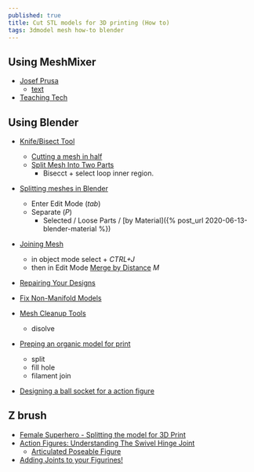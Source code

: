 ```yaml
---
published: true
title: Cut STL models for 3D printing (How to)
tags: 3dmodel mesh how-to blender
---
```


## Using MeshMixer
- [Josef Prusa](https://www.youtube.com/watch?v=Tgc66TvEke4)
	- [text](https://blog.prusaprinters.org/cut-stl-models-3d-printing-meshmixer_7652/)
- [Teaching Tech](https://www.youtube.com/watch?v=-3Qgq34OAQo)

## Using Blender
- [Knife/Bisect Tool](https://www.yhttps://www.youtube.com/watch?v=HrszCAX5LEwoutube.com/watch?v=qnEApbHa8hY)
	- [Cutting a mesh in half](https://blender.stackexchange.com/questions/5320/cutting-a-mesh-in-half)
    - [Split Mesh Into Two Parts](https://www.youtube.com/watch?v=HrszCAX5LEw)
    	- Bisecct + select loop inner region.
- [Splitting meshes in Blender](https://wiki.nexusmods.com/index.php/Splitting_meshes_in_Blender)
	- Enter Edit Mode (_tab_)
    - Separate (_P_)
    	- Selected / Loose Parts / [by Material]({% post_url 2020-06-13-blender-material %})
- [Joining Mesh](https://blender.stackexchange.com/questions/76700/merge-multiple-meshes-into-one-single-mesh)
	- in object mode select + _CTRL+J_
    - then in Edit Mode [Merge by Distance](https://blender.stackexchange.com/questions/139733/blender-2-80-remove-double-vertices-option-gone) _M_

- [Repairing Your Designs](https://www.youtube.com/watch?v=RT6Iq-3tUu4)
- [Fix Non-Manifold Models](https://www.youtube.com/watch?v=SGS863XCH1I)

- [Mesh Cleanup Tools](https://www.youtube.com/watch?v=Jbv45vi4pbs)
	- disolve
    
- [Preping an organic model for print](https://www.youtube.com/watch?v=danWEon2-YQ)
	- split
    - fill hole
    - filament join

- [Designing a ball socket for a action figure](https://www.youtube.com/watch?v=1KFJ2iFrjxM)

## Z brush
- [Female Superhero - Splitting the model for 3D Print](https://www.youtube.com/watch?v=V01VDGrMcUg)
- [Action Figures: Understanding The Swivel Hinge Joint](https://www.youtube.com/watch?v=fY7pwHtGQTE)
	- [Articulated Poseable Figure](https://www.youtube.com/watch?v=Ayg52Mqwh9A)
- [Adding Joints to your Figurines!](https://www.youtube.com/watch?v=UTP3e5vhf6E)